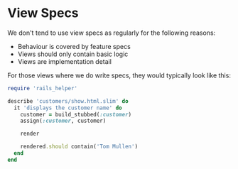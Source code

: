 # View Specs

We don't tend to use view specs as regularly for the following reasons:

  * Behaviour is covered by feature specs
  * Views should only contain basic logic
  * Views are implementation detail

For those views where we do write specs, they would typically look like this:

```ruby
require 'rails_helper'

describe 'customers/show.html.slim' do
  it 'displays the customer name' do
    customer = build_stubbed(:customer)
    assign(:customer, customer)

    render

    rendered.should contain('Tom Mullen')
  end
end
```
